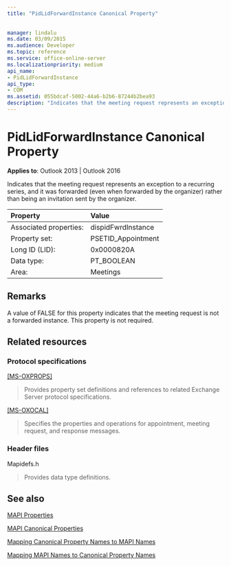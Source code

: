 ```yaml
---
title: "PidLidForwardInstance Canonical Property"
 
 
manager: lindalu
ms.date: 03/09/2015
ms.audience: Developer
ms.topic: reference
ms.service: office-online-server
ms.localizationpriority: medium
api_name:
- PidLidForwardInstance
api_type:
- COM
ms.assetid: 055bdcaf-5002-44a6-b2b6-87244b2bea93
description: "Indicates that the meeting request represents an exception to a recurring series, and it was forwarded rather than being an invitation sent by the organizer."
---
```


# PidLidForwardInstance Canonical Property

  
  
**Applies to**: Outlook 2013 | Outlook 2016 
  
Indicates that the meeting request represents an exception to a recurring series, and it was forwarded (even when forwarded by the organizer) rather than being an invitation sent by the organizer.
  
|Property |Value |
|:-----|:-----|
|Associated properties:  <br/> |dispidFwrdInstance  <br/> |
|Property set:  <br/> |PSETID_Appointment  <br/> |
|Long ID (LID):  <br/> |0x0000820A  <br/> |
|Data type:  <br/> |PT_BOOLEAN  <br/> |
|Area:  <br/> |Meetings  <br/> |
   
## Remarks

A value of FALSE for this property indicates that the meeting request is not a forwarded instance. This property is not required.
  
## Related resources

### Protocol specifications

[[MS-OXPROPS]](https://msdn.microsoft.com/library/f6ab1613-aefe-447d-a49c-18217230b148%28Office.15%29.aspx)
  
> Provides property set definitions and references to related Exchange Server protocol specifications.
    
[[MS-OXOCAL]](https://msdn.microsoft.com/library/09861fde-c8e4-4028-9346-e7c214cfdba1%28Office.15%29.aspx)
  
> Specifies the properties and operations for appointment, meeting request, and response messages.
    
### Header files

Mapidefs.h
  
> Provides data type definitions.
    
## See also



[MAPI Properties](mapi-properties.md)
  
[MAPI Canonical Properties](mapi-canonical-properties.md)
  
[Mapping Canonical Property Names to MAPI Names](mapping-canonical-property-names-to-mapi-names.md)
  
[Mapping MAPI Names to Canonical Property Names](mapping-mapi-names-to-canonical-property-names.md)

